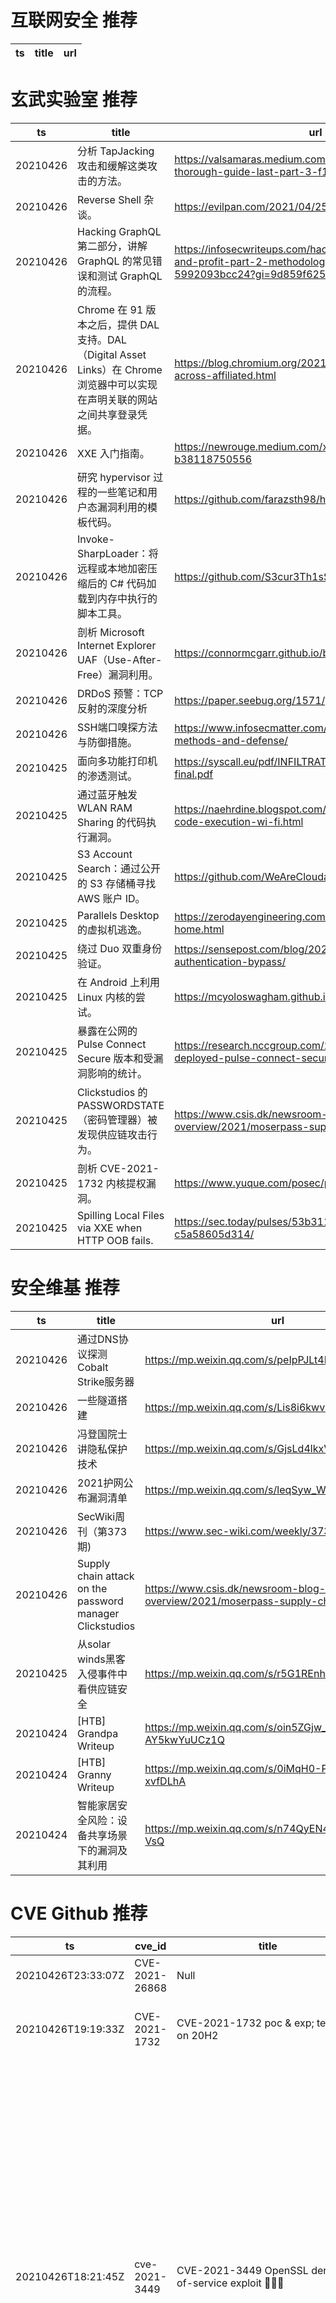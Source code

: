 # 互联网安全 推荐
| ts | title | url| 
| --- | --- | ---| 


# 玄武实验室 推荐
| ts | title | url| 
| --- | --- | ---| 
| 20210426 | 分析 TapJacking 攻击和缓解这类攻击的方法。 | https://valsamaras.medium.com/tapjacking-attacks-a-thorough-guide-last-part-3-f19614314b7| 
| 20210426 | Reverse Shell 杂谈。 | https://evilpan.com/2021/04/25/reverse-shell/| 
| 20210426 | Hacking GraphQL 第二部分，讲解 GraphQL 的常见错误和测试 GraphQL 的流程。 | https://infosecwriteups.com/hacking-graphql-for-fun-and-profit-part-2-methodology-and-examples-5992093bcc24?gi=9d859f6256b| 
| 20210426 | Chrome 在 91 版本之后，提供 DAL 支持。DAL（Digital Asset Links）在 Chrome 浏览器中可以实现在声明关联的网站之间共享登录凭据。 | https://blog.chromium.org/2021/04/help-users-log-in-across-affiliated.html| 
| 20210426 | XXE 入门指南。 | https://newrouge.medium.com/xxe-from-zero-to-hero-b38118750556| 
| 20210426 | 研究 hypervisor 过程的一些笔记和用户态漏洞利用的模板代码。 | https://github.com/farazsth98/hypervisor_exploit_templates| 
| 20210426 | Invoke-SharpLoader：将远程或本地加密压缩后的 C# 代码加载到内存中执行的脚本工具。 | https://github.com/S3cur3Th1sSh1t/Invoke-SharpLoader| 
| 20210426 | 剖析 Microsoft Internet Explorer UAF（Use-After-Free）漏洞利用。 | https://connormcgarr.github.io/browser1/| 
| 20210426 | DRDoS 预警：TCP 反射的深度分析 | https://paper.seebug.org/1571/| 
| 20210426 | SSH端口嗅探方法与防御措施。 | https://www.infosecmatter.com/ssh-sniffing-ssh-spying-methods-and-defense/| 
| 20210425 | 面向多功能打印机的渗透测试。 | https://syscall.eu/pdf/INFILTRATE2020-RIGO-Xerox-final.pdf| 
| 20210425 | 通过蓝牙触发 WLAN RAM Sharing 的代码执行漏洞。 | https://naehrdine.blogspot.com/2021/04/bluetooth-wi-fi-code-execution-wi-fi.html| 
| 20210425 | S3 Account Search：通过公开的 S3 存储桶寻找 AWS 账户 ID。 | https://github.com/WeAreCloudar/s3-account-search| 
| 20210425 | Parallels Desktop 的虚拟机逃逸。 | https://zerodayengineering.com/blog/dont-share-your-home.html| 
| 20210425 | 绕过 Duo 双重身份验证。 | https://sensepost.com/blog/2021/duo-two-factor-authentication-bypass/| 
| 20210425 | 在 Android 上利用 Linux 内核的尝试。 | https://mcyoloswagham.github.io/linux/| 
| 20210425 | 暴露在公网的 Pulse Connect Secure 版本和受漏洞影响的统计。 | https://research.nccgroup.com/2021/04/23/a-census-of-deployed-pulse-connect-secure-pcs-versions/| 
| 20210425 | Clickstudios 的 PASSWORDSTATE（密码管理器）被发现供应链攻击行为。 | https://www.csis.dk/newsroom-blog-overview/2021/moserpass-supply-chain/| 
| 20210425 | 剖析 CVE-2021-1732 内核提权漏洞。 | https://www.yuque.com/posec/public/qvzr6g| 
| 20210425 | Spilling Local Files via XXE when HTTP OOB fails. | https://sec.today/pulses/53b311c7-b346-44e1-8730-c5a58605d314/| 


# 安全维基 推荐
| ts | title | url| 
| --- | --- | ---| 
| 20210426 | 通过DNS协议探测Cobalt Strike服务器 | https://mp.weixin.qq.com/s/peIpPJLt4NuJI1a31S_qbQ| 
| 20210426 | 一些隧道搭建 | https://mp.weixin.qq.com/s/Lis8i6kwvDhd_TGYrioc1Q| 
| 20210426 | 冯登国院士讲隐私保护技术 | https://mp.weixin.qq.com/s/GjsLd4lkxVw0vKUFM6FvjQ| 
| 20210426 | 2021护网公布漏洞清单 | https://mp.weixin.qq.com/s/leqSyw_W3WArKZL6MIlZJA| 
| 20210426 | SecWiki周刊（第373期) | https://www.sec-wiki.com/weekly/373| 
| 20210426 | Supply chain attack on the password manager Clickstudios | https://www.csis.dk/newsroom-blog-overview/2021/moserpass-supply-chain/| 
| 20210425 | 从solar winds黑客入侵事件中看供应链安全 | https://mp.weixin.qq.com/s/r5G1REnhZHplRPyfSYg_Ug| 
| 20210424 | [HTB] Grandpa Writeup | https://mp.weixin.qq.com/s/oin5ZGjw_-AY5kwYuUCz1Q| 
| 20210424 | [HTB] Granny Writeup | https://mp.weixin.qq.com/s/0iMqH0-P7vyaKB-xvfDLhA| 
| 20210424 | 智能家居安全风险：设备共享场景下的漏洞及其利用 | https://mp.weixin.qq.com/s/n74QyEN4KSUxW6uRgJ-VsQ| 


# CVE Github 推荐
| ts | cve_id | title | url | cve_detail| 
| --- | --- | --- | --- | ---| 
| 20210426T23:33:07Z | CVE-2021-26868 | Null | https://github.com/mavillon/CVE-2021-26868 | Windows Graphics Component Elevation of Privilege Vulnerability| 
| 20210426T19:19:33Z | CVE-2021-1732 | CVE-2021-1732 poc & exp; tested on 20H2 | https://github.com/Pai-Po/CVE-2021-1732 | Windows Win32k Elevation of Privilege Vulnerability This CVE ID is unique from CVE-2021-1698.| 
| 20210426T18:21:45Z | cve-2021-3449 | CVE-2021-3449 OpenSSL denial-of-service exploit 👨🏻‍💻 | https://github.com/terorie/cve-2021-3449 | An OpenSSL TLS server may crash if sent a maliciously crafted renegotiation ClientHello message from a client. If a TLSv1.2 renegotiation ClientHello omits the signature_algorithms extension (where it was present in the initial ClientHello), but includes a signature_algorithms_cert extension then a NULL pointer dereference will result, leading to a crash and a denial of service attack. A server is only vulnerable if it has TLSv1.2 and renegotiation enabled (which is the default configuration). OpenSSL TLS clients are not impacted by this issue. All OpenSSL 1.1.1 versions are affected by this issue. Users of these versions should upgrade to OpenSSL 1.1.1k. OpenSSL 1.0.2 is not impacted by this issue. Fixed in OpenSSL 1.1.1k (Affected 1.1.1-1.1.1j).| 
| 20210426T17:00:43Z | CVE-2021-28480 | PoC for exploiting RCE in Exchange CVEs: CVE-2021-28480, CVE-2021-28481, CVE-2021-28482 and CVE-2021-28483.  Achieves Domain Admin on Exchange Servers running Windows Server 2003 up to Windows Server 2019. | https://github.com/ZephrFish/ExchangeRCE-CVE-2021-28480 | Microsoft Exchange Server Remote Code Execution Vulnerability This CVE ID is unique from CVE-2021-28481, CVE-2021-28482, CVE-2021-28483.| 
| 20210426T15:28:51Z | CVE-2021-25735 | Exploit CVE-2021-25735: Kubernetes Validating Admission Webhook Bypass | https://github.com/darryk10/CVE-2021-25735 | 未查询到CVE信息| 
| 20210426T14:00:59Z | CVE-2020-15808 | A proof of concept of CVE-2020-15808 vulnerability exploit on STM32F4 Discovery board | https://github.com/manucuf/CVE202015808 | 未查询到CVE信息| 
| 20210426T11:04:48Z | CVE-2021-26415 | All files needed to reproduce PoC for CVE-2021-26415: https://www.cloaked.pl/2021/04/cve-2021-26415/ | https://github.com/adenkiewicz/CVE-2021-26415 | Windows Installer Elevation of Privilege Vulnerability This CVE ID is unique from CVE-2021-28440.| 
| 20210426T10:43:20Z | CVE-2021-22192 | CVE-2021-22192 靶场： 未授权用户 RCE 漏洞 | https://github.com/lyy289065406/CVE-2021-22192 | An issue has been discovered in GitLab CE/EE affecting all versions starting from 13.2 allowing unauthorized authenticated users to execute arbitrary code on the server.| 
| 20210426T01:02:54Z | CVE-2020-27199 | CVE-2020-27199 | https://github.com/9lyph/CVE-2020-27199 | The Magic Home Pro application 1.5.1 for Android allows Authentication Bypass. The security control that the application currently has in place is a simple Username and Password authentication function. Using enumeration, an attacker is able to forge a User specific token without the need for correct password to gain access to the mobile application as that victim user.| 
| 20210425T15:12:48Z | CVE-2021-1732 | Read my  blog for more info -  | https://github.com/exploitblizzard/Windows-Privilege-Escalation-CVE-2021-1732 | Windows Win32k Elevation of Privilege Vulnerability This CVE ID is unique from CVE-2021-1698.| 


# klee on Github 推荐
| ts | title | url | stars | forks| 
| --- | --- | --- | --- | ---| 
| 20210426T20:25:17Z | RVT is a collection of tools/libraries to support both static and dynamic verification of Rust programs. | https://github.com/project-oak/rust-verification-tools | 126 | 12| 
| 20210426T18:28:52Z | Personal Blog | https://github.com/klee1611/klee1611.github.io | 0 | 0| 
| 20210426T14:52:21Z | Whole Program LLVM: wllvm ported to go | https://github.com/SRI-CSL/gllvm | 128 | 21| 
| 20210426T10:58:57Z | KLEE Symbolic Execution Engine | https://github.com/klee/klee | 1678 | 491| 
| 20210426T06:50:04Z | An opiniated Next TypeScript powered starter which include Klee, emotion / styled-system, framer motion, jest and Cypress | https://github.com/Liinkiing/next-ts-klee-starter | 0 | 0| 
| 20210426T06:48:09Z | A personnal UI library made as an excuse to have a published UI package | https://github.com/Liinkiing/klee | 8 | 1| 
| 20210426T06:11:25Z | Null | https://github.com/coffeemore6/SAD-Kleejung | 0 | 0| 
| 20210426T04:14:30Z | An open-source Chinese font derived from Fontworks% Klee One. 一款基于 FONTWORKS 的 Klee One 的开源中文字体。 | https://github.com/lxgw/LxgwWenKai | 397 | 9| 
| 20210425T21:12:48Z | Spring 2021 Geography 817 work folder  | https://github.com/klee12/klee12.github.io | 1 | 0| 
| 20210425T05:57:52Z | 99484C Worlds Code | https://github.com/Jython1415/penguin-Klee | 1 | 0| 


# s2e on Github 推荐
| ts | title | url | stars | forks| 
| --- | --- | --- | --- | ---| 
| 20210427T00:15:26Z | S2E: A platform for multi-path program analysis with selective symbolic execution. | https://github.com/S2E/s2e | 117 | 27| 
| 20210421T07:37:39Z | Null | https://github.com/yuvalkirstain/s2e-coref | 3 | 2| 
| 20210420T06:08:42Z | GUI Configuration tool for WIZnet serial to ethernet devices. | https://github.com/Wiznet/WIZnet-S2E-Tool-GUI | 12 | 7| 
| 20210411T10:32:25Z | Null | https://github.com/Lyes7/TDM_S2E1 | 0 | 0| 


# exploit on Github 推荐
| ts | title | url | stars | forks| 
| --- | --- | --- | --- | ---| 
| 20210427T00:27:03Z | writeups for binary exploitation challenges | https://github.com/Bex-WriteUp/binary-exploitation | 0 | 0| 
| 20210427T00:12:19Z | Maian Cart 3.8 preauth RCE exploit | https://github.com/DreyAnd/maian-cart-rce | 0 | 0| 
| 20210427T00:05:05Z | This repository is primarily maintained by Omar Santos and includes thousands of resources related to ethical hacking  / penetration testing, digital forensics and incident response (DFIR), vulnerability research, exploit development, reverse engineering, and more. | https://github.com/The-Art-of-Hacking/h4cker | 9332 | 1509| 
| 20210427T00:02:40Z | Open-Source Vulnerability Intelligence Center - Unified source of vulnerability, exploit and threat Intelligence feeds | https://github.com/Patrowl/PatrowlHearsData | 22 | 9| 
| 20210426T23:15:44Z | SAFETY IN NUMBERS ( S.I.N. ) A collective of people capable of becoming Catalyst community advisors but are motivated to be part of a project themselves. The team is formed by members with complementary talents and skills. Working as a unity in creating dapps and value added services makes it possible for every member to fully exploit their talents while being helped in dealing with their weaknesses. Our collective will not only advise and assess, but will also leave room to plan and execute personal projects as members & pools. The organisation of the collective in the below programs is constructed to ensure maximum synergies in between the different Programs while maximising cross-selling Collaboration as a collective also ensures cost cutting through scaling efficiencies and more effective and lower costs of combined marketing | https://github.com/Janjaweed/S-I-N | 0 | 0| 
| 20210426T23:10:15Z | A place to keep track of exercises from %Hacking, the Art of Exploitation% | https://github.com/smithhmark/HAOE | 0 | 0| 
| 20210426T22:26:30Z | Exploiting & Refining Depth Distributions with Triangulation Light Curtains | https://github.com/soulslicer/rgb-lc-fusion | 0 | 0| 
| 20210426T21:57:17Z | Educational web application demonstrating techniques of binary exploitation (Front-end) | https://github.com/Pen-Test3rs/binary_exploits_frontend | 0 | 0| 
| 20210426T21:42:57Z | Parmap is a minimalistic library allowing to exploit multicore architecture for OCaml programs with minimal modifications. | https://github.com/rdicosmo/parmap | 80 | 17| 
| 20210426T21:39:59Z | my https://exploit.education/ writeups | https://github.com/amirr0r/exploit-exercises | 0 | 0| 


# backdoor on Github 推荐
| ts | title | url | stars | forks| 
| --- | --- | --- | --- | ---| 
| 20210426T23:56:28Z | Arsnick is a Python IRC Bot/Backdoor written in Python | https://github.com/netzwerk/Arsnick | 0 | 0| 
| 20210426T22:30:50Z | A wrapper for commands to be executed as Windows services | https://github.com/tasooshi/ServiceWrapper | 0 | 0| 
| 20210426T21:51:10Z | Defending Against Backdoor Attacks Using Robust Covariance Estimation | https://github.com/SewoongLab/spectre-defense | 2 | 0| 
| 20210426T18:42:14Z | Python 3 IRC Bot / Botnet | https://github.com/trackmastersteve/HackServ | 19 | 16| 
| 20210426T16:34:39Z | Dashboard for conducting Backdoors and Breaches sessions over Zoom. | https://github.com/p3hndrx/B-B-Shuffle | 37 | 2| 
| 20210426T15:45:40Z | PCI Express DIY hacking toolkit for Xilinx SP605 | https://github.com/Cr4sh/s6_pcie_microblaze | 319 | 79| 
| 20210426T15:17:10Z | Web Shell Backdoors Collection | https://github.com/PhenaxGod/Web-Shell-Backdoors | 0 | 0| 
| 20210426T14:39:48Z | Android Payload in Kali Linux | https://github.com/Aravinddotcom/Testing-Android-Payload-BackDoor | 0 | 0| 
| 20210426T12:10:10Z | Shell Backdoor. Credits to ph.luffy | https://github.com/PhenaxGod/Shell-Backdoor | 0 | 0| 
| 20210426T11:50:02Z | A self-spreading parasitic, polymorphic internet-worm for the netBIOS backdoor | https://github.com/timo-cmd2/Win32.ThermalStorm | 1 | 0| 


# fuzz on Github 推荐
| ts | title | url | stars | forks| 
| --- | --- | --- | --- | ---| 
| 20210427T00:02:12Z | Software for fuzzing, used on web application pentestings. | https://github.com/NESCAU-UFLA/FuzzingTool | 61 | 11| 
| 20210426T23:47:32Z | Crie um programa, em qualquer linguagem, que resolva o problema abaixo: Aproveitando as novas tendências do mercado, você e mais um colega resolveram montar uma empresa para desenvolver sistemas utilizando inteligência artificial. Como este é um campo muito amplo, vocês limitaram o desenvolvimento de suas aplicações em duas áreas principais: redes neurais artificiais e lógica nebulosa. Como as duas técnicas podem ser utilizadas para a resolução da mesma gama de problemas, visando facilitar seu trabalho, construíram um questionário simples (muuuuuuito simples) para ajudá-los na escolha da técnica a ser utilizada. A Relação 1 deverá receber as respostas fornecidas pelos clientes, que é qual a informação disponível para o desenvolvimento. A tabela idealizada por vocês, que leva em consideração algumas características destas técnicas, encontra-se na Relação 2. | https://github.com/lucascardosoroscoe/Ex.-AI-L-gica-Fuzzy | 1 | 0| 
| 20210426T23:27:01Z | Null | https://github.com/raafatfeki/cosc6386SymbolicFuzzer | 0 | 0| 
| 20210426T23:26:53Z | Null | https://github.com/a-rattana/fuzzy-router | 0 | 0| 
| 20210426T23:26:13Z | A fork of Netflix dial-reference to demonstrate Travis CI integration for fuzz testing with Mayhem by ForAllSecure, Inc. | https://github.com/ForAllSecure/Mayhem-with-TravisCI-netflix-dial-example | 0 | 0| 
| 20210426T22:58:23Z | Null | https://github.com/Sht97/fuzzy-waddle | 0 | 0| 
| 20210426T22:34:42Z | Null | https://github.com/mnurichsan/beasiswa-fuzzy | 0 | 0| 
| 20210426T22:26:22Z | Transfer AFL files over a mesh to fuzz across multiple servers | https://github.com/maride/afl-transmit | 0 | 0| 
| 20210426T22:05:01Z | Null | https://github.com/paul-gomes/Neuro-Fuzzy-System | 0 | 0| 
| 20210426T21:46:15Z | syzkaller is an unsupervised coverage-guided kernel fuzzer | https://github.com/google/syzkaller | 3483 | 808| 



# 日更新程序
